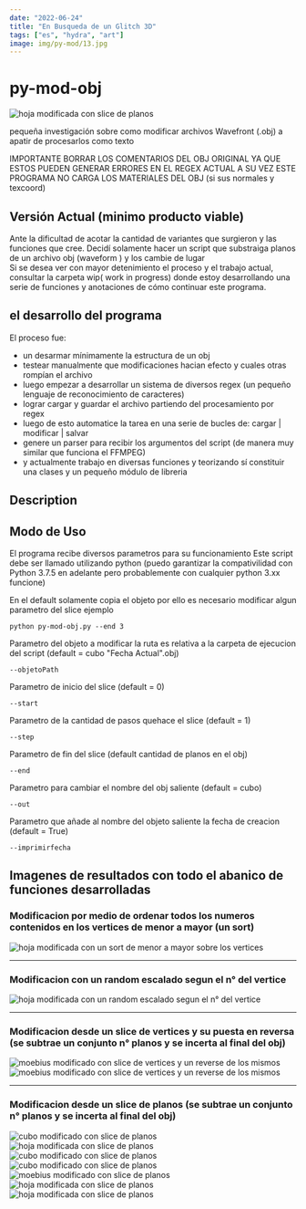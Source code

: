 ```yaml
---
date: "2022-06-24"
title: "En Busqueda de un Glitch 3D"
tags: ["es", "hydra", "art"]
image: img/py-mod/13.jpg
---
```


# py-mod-obj
![hoja modificada con slice de planos](https://gitlab.com/stfg.prof/py-mod-obj/-/raw/main/fotos/13.jpg)

pequeña investigación sobre como modificar archivos Wavefront (.obj) a apatir de procesarlos como texto

IMPORTANTE BORRAR LOS COMENTARIOS DEL OBJ ORIGINAL YA QUE ESTOS PUEDEN GENERAR ERRORES EN EL REGEX ACTUAL
A SU VEZ ESTE PROGRAMA NO CARGA LOS MATERIALES DEL OBJ (si sus normales y texcoord)

## Versión Actual (minimo producto viable)

Ante la dificultad de acotar la cantidad de variantes que surgieron y las funciones que cree. Decidí solamente hacer un script que substraiga planos de un archivo obj (waveform ) y los cambie de lugar  
Si se desea ver con mayor detenimiento el proceso y el trabajo actual, consultar la carpeta wip( work in progress) donde estoy desarrollando una serie de funciones y anotaciones de cómo continuar este programa.

## el desarrollo del programa

El proceso fue:

- un desarmar mínimamente la estructura de un obj
- testear manualmente que modificaciones hacian efecto y cuales otras rompían el archivo
- luego empezar a desarrollar un sistema de diversos regex (un pequeño lenguaje de reconocimiento de caracteres)
- lograr cargar y guardar el archivo partiendo del procesamiento por regex
- luego de esto automatice la tarea en una serie de bucles de: cargar | modificar | salvar
- genere un parser para recibir los argumentos del script (de manera muy similar que funciona el FFMPEG)
- y actualmente trabajo en diversas funciones y teorizando sí constituir una clases y un pequeño módulo de libreria

## Description

## Modo de Uso

El programa recibe diversos parametros para su funcionamiento
Este script debe ser llamado utilizando python (puedo garantizar la compativilidad con Python 3.7.5 en adelante pero probablemente con cualquier python 3.xx funcione)

En el default solamente copia el objeto por ello es necesario modificar algun parametro del slice ejemplo

    python py-mod-obj.py --end 3

Parametro del objeto a modificar la ruta es relativa a la carpeta de ejecucion del script (default = cubo "Fecha Actual".obj)

    --objetoPath

Parametro de inicio del slice (default = 0)

    --start

Parametro de la cantidad de pasos quehace el slice (default = 1)

    --step

Parametro de fin del slice (default cantidad de planos en el obj)

    --end

Parametro para cambiar el nombre del obj saliente (default = cubo)

    --out

Parametro que añade al nombre del objeto saliente la fecha de creacion (default = True)

    --imprimirfecha

## Imagenes de resultados con todo el abanico de funciones desarrolladas

### Modificacion por medio de ordenar todos los numeros contenidos en los vertices de menor a mayor (un sort)

![hoja modificada con un sort de menor a mayor sobre los vertices](https://gitlab.com/stfg.prof/py-mod-obj/-/raw/main/fotos/1.png)

---

### Modificacion con un random escalado segun el n° del vertice

![hoja modificada con un random escalado segun el n° del vertice](https://gitlab.com/stfg.prof/py-mod-obj/-/raw/main/fotos/2.png)

---

### Modificacion desde un slice de vertices y su puesta en reversa (se subtrae un conjunto n° planos y se incerta al final del obj)

![moebius modificado con slice de vertices y un reverse de los mismos](https://gitlab.com/stfg.prof/py-mod-obj/-/raw/main/fotos/8.png)
![moebius modificado con slice de vertices y un reverse de los mismos](https://gitlab.com/stfg.prof/py-mod-obj/-/raw/main/fotos/10.png)

---

### Modificacion desde un slice de planos (se subtrae un conjunto n° planos y se incerta al final del obj)

![cubo modificado con slice de planos](https://gitlab.com/stfg.prof/py-mod-obj/-/raw/main/fotos/3.png)
![hoja modificada con slice de planos](https://gitlab.com/stfg.prof/py-mod-obj/-/raw/main/fotos/4.png)
![cubo modificado con slice de planos](https://gitlab.com/stfg.prof/py-mod-obj/-/raw/main/fotos/5.png)
![cubo modificado con slice de planos](https://gitlab.com/stfg.prof/py-mod-obj/-/raw/main/fotos/6.png)
![moebius modificado con slice de planos](https://gitlab.com/stfg.prof/py-mod-obj/-/raw/main/fotos/7.png)
![hoja modificada con slice de planos](https://gitlab.com/stfg.prof/py-mod-obj/-/raw/main/fotos/11.png)
![hoja modificada con slice de planos](https://gitlab.com/stfg.prof/py-mod-obj/-/raw/main/fotos/12.png)
